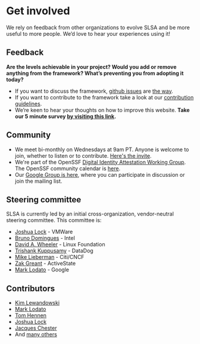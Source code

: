 # Get involved

<span class="subtitle">

We rely on feedback from other organizations to evolve SLSA and be more useful to more people. We’d love to hear your experiences using it!

</span>

## Feedback

**Are the levels achievable in your project? Would you add or remove anything from the framework? What’s preventing you from adopting it today?**

-   If you want to discuss the framework, [github issues](https://github.com/slsa-framework/slsa/issues) are [the way](https://i.redd.it/yj67b76hxwd61.jpg).
-   If you want to contribute to the framework take a look at our [contribution guidelines](https://github.com/slsa-framework/slsa/blob/main/CONTRIBUTING.md).
-   We’re keen to hear your thoughts on how to improve this website. **Take our 5 minute survey [by visiting this link](https://www.smartsurvey.co.uk/s/FM3W4B/).**

## Community

-   We meet bi-monthly on Wednesdays at 9am PT. Anyone is welcome to join, whether to listen or to contribute. [Here's the invite](https://calendar.google.com/calendar/u/0/r/week/2021/8/11?eid=NjIycXNoOHBtbDhuNTJiNjlmaWk5ZjU5ZWVfMjAyMTA4MTFUMTYwMDAwWiBzNjN2b2VmaHA1aTlwZmx0YjVxNjduZ3Blc0Bn&sf=true).
-   We're part of the OpenSSF [Digital Identity Attestation Working Group](https://github.com/ossf/wg-digital-identity-attestation). The OpenSSF community calendar is [here](https://calendar.google.com/calendar/u/0?cid=czYzdm9lZmhwNWk5cGZsdGI1cTY3bmdwZXNAZ3JvdXAuY2FsZW5kYXIuZ29vZ2xlLmNvbQ).
-   Our [Google Group is here](https://groups.google.com/g/ossf-wg-developer-identity), where you can participate in discussion or join the mailing list.

## Steering committee

SLSA is currently led by an initial cross-organization, vendor-neutral steering committee. This committee is:

-   [Joshua Lock](https://github.com/joshuagl) - VMWare
-   [Bruno Domingues](https://github.com/brunodom) - Intel
-   [David A. Wheeler](https://github.com/david-a-wheeler) - Linux Foundation
-   [Trishank Kuppusamy](https://github.com/trishankatdatadog) - DataDog
-   [Mike Lieberman](https://github.com/mlieberman85) - Citi/CNCF
-   [Zak Greant](https://github.com/zakgreant) - ActiveState
-   [Mark Lodato](https://github.com/MarkLodato) - Google

## Contributors

-   [Kim Lewandowski](https://github.com/kimsterv)
-   [Mark Lodato](https://github.com/MarkLodato)
-   [Tom Hennen](https://github.com/TomHennen)
-   [Joshua Lock](https://github.com/joshuagl)
-   [Jacques Chester](https://github.com/jchestershopify)
-   And [many others](https://github.com/slsa-framework/slsa/graphs/contributors)

